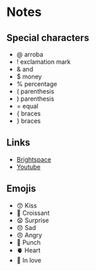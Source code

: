 # Notes
## Special characters 
* @ arroba
* ! exclamation mark
* & and
* $ money
* % percentage
* ( parenthesis
* ) parenthesis
* = equal
* { braces
* } braces
## Links
* [Brightspace](https://learn.georgebrown.ca/d2l/home)
* [Youtube](https://www.youtube.com/shorts/X-qFHCQJ3eY)
##  Emojis
* 😙 Kiss
* 🥐 Croissant
* 😧 Surprise
* 😞 Sad
* 😠 Angry
* 🥊 Punch
* 🫀 Heart
* 🥰 In love

